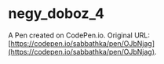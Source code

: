 # negy_doboz_4

A Pen created on CodePen.io. Original URL: [https://codepen.io/sabbathka/pen/OJbNjag](https://codepen.io/sabbathka/pen/OJbNjag).


